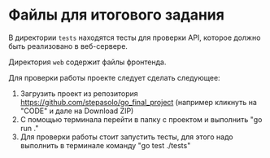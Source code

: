 # Файлы для итогового задания

В директории `tests` находятся тесты для проверки API, которое должно быть реализовано в веб-сервере.

Директория `web` содержит файлы фронтенда.

Для проверки работы проекте следует сделать следующее: 
1. Загрузить проект из репозитория https://github.com/stepasolo/go_final_project (например кликнуть на "CODE" и дале на Download ZIP)
2. С помощью терминала перейти в папку с проектом и выполнить "go run ."
3. Для проверки работы стоит запустить тесты, для этого надо выполнить в терминале команду "go test ./tests"